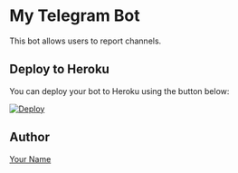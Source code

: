 # My Telegram Bot

This bot allows users to report channels. 

## Deploy to Heroku

You can deploy your bot to Heroku using the button below:

[![Deploy](https://www.herokucdn.com/deploy/button.svg)](https://heroku.com/deploy?template=https://github.com/Devu7508Random/Reportbot)

## Author

[Your Name](https://github.com/Devu7508Random)
